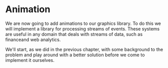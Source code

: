 # Animation

We are now going to add animations to our graphics library. To do this we will implement a library for processing streams of events. These systems are useful in any domain that deals with streams of data, such as financeand web analytics.

We'll start, as we did in the previous chapter, with some background to the problem and play around with a better solution before we come to implement it ourselves. 
